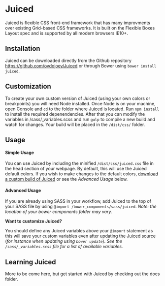 # Juiced

Juiced is flexible CSS front-end framework that has many improvments over 
existing Grid-based CSS frameworks.  It is built on the Flexible Boxes
 Layout spec and is supported by all modern browsers IE10+.


## Installation

Juiced can be downloaded directly from the Github repository <https://github.com/ovdojoey/Juiced> or through Bower using `bower install juiced`.  


## Customization

To create your own custom version of Juiced (using your own colors or breakpoints) you will need Node installed.  Once Node is on your machine, open Console and `cd` to the folder where Juiced is located. Run `npm install` to install the required depenendencies.  After that you can modify the variables in /sass/_variables.scss and run `gulp` to compile a new build and watch for changes.  Your  build will be placed in the `/dist/css/` folder.

## Usage

#### Simple Usage
You can use Juiced by including the minified `/dist/css/juiced.css` file in the head section of your webpage.  By default, this will use the Juiced default colors.  If you wish to make changes to the default colors, [download a custom build of Juiced](https://www.juicedcss.com/download/) or see the *Advanced Usage* below.

#### Advanced Usage

If you are already using SASS in your workflow, add Juiced to the top of your SASS file by using `@import /bower_components/sass/juiced`. *Note: the location of your bower components folder may vary.*  

**Want to customize Juiced?** 

You should define any Juiced variables above your `@import` statement as this will save your custom variables even after updating the Juiced source (*for instance when updating using `bower update`*).  *See the `/sass/_variables.scss` file for a list of available variables.*

## Learning Juiced
More to be come here, but get started with Juiced by checking out the docs folder.
